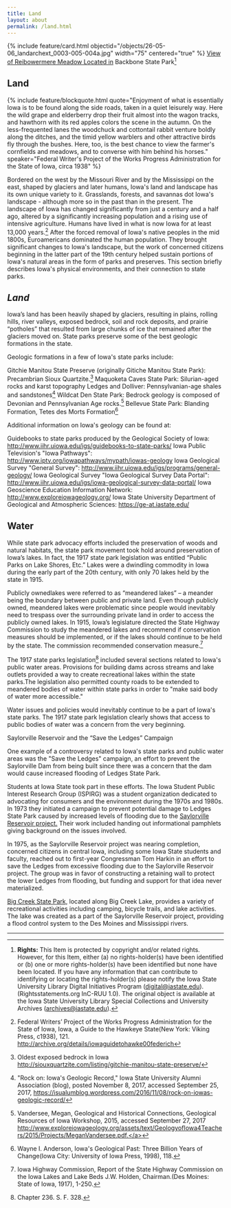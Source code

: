 ```yaml
---
title: Land
layout: about
permalink: /land.html
---
```


{% include feature/card.html objectid="/objects/26-05-06_landarchext_0003-005-004a.jpg" width="75" centered="true" %}
<a href="http://cdm16001.contentdm.oclc.org/cdm/compoundobject/collection/p16001coll36/id/75/rec/8">View of Reibowermere Meadow Located in</a>
Backbone State Park[^1]

## Land
{% include feature/blockquote.html quote="Enjoyment of what is essentially Iowa is to be found along the side roads, taken in a quiet leisurely way. Here the wild grape and elderberry drop their fruit almost into the wagon tracks, and hawthorn with its red apples colors the scene in the autumn. On the less-frequented lanes the woodchuck and cottontail rabbit venture boldly along the ditches, and the timid yellow warblers and other attractive birds fly through the bushes. Here, too, is the best chance to view the farmer's cornfields and meadows, and to converse with him behind his horses." speaker="Federal Writer's Project of the Works Progress Administration for the State of Iowa, circa 1938" %}

Bordered on the west by the Missouri River and by the Mississippi on the east, shaped by glaciers and later humans, Iowa's land and landscape has its own unique variety to it. Grasslands, forests, and savannas dot Iowa's landscape - although more so in the past than in the present. The landscape of Iowa has changed significantly from just a century and a half ago, altered by a significantly increasing population and a rising use of intensive agriculture. Humans have lived in what is now Iowa for at least 13,000 years.[^2] After the forced removal of Iowa's native peoples in the mid 1800s, Euroamericans dominated the human population. They brought significant changes to Iowa's landscape, but the work of concerned citizens beginning in the latter part of the 19th century helped sustain portions of Iowa's natural areas in the form of parks and preserves. This section briefly describes Iowa's physical environments, and their connection to state parks.

## <em>Land</em>

Iowa’s land has been heavily shaped by glaciers, resulting in plains, rolling hills, river valleys, exposed bedrock, soil and rock deposits, and prairie “potholes” that resulted from large chunks of ice that remained after the glaciers moved on. State parks preserve some of the best geologic formations in the state.

Geologic formations in a few of Iowa's state parks include:

Gitchie Manitou State Preserve (originally Gitiche Manitou State Park): Precambrian Sioux Quartzite.[^3]
Maquoketa Caves State Park: Silurian-aged rocks and karst topography
Ledges and Dolliver: Pennsylvanian-age shales and sandstones[^4]
Wildcat Den State Park: Bedrock geology is composed of Devonian and Pennsylvanian Age rocks.[^5]
Bellevue State Park: Blanding Formation, Tetes des Morts Formation[^6]

Additional information on Iowa's geology can be found at:

Guidebooks to state parks produced by the Geological Society of Iowa:
<a href="http://www.iihr.uiowa.edu/igs/guidebooks-to-state-parks/">http://www.iihr.uiowa.edu/igs/guidebooks-to-state-parks/</a>
Iowa Public Television's "Iowa Pathways":
<a href="http://www.iptv.org/iowapathways/mypath/iowas-geology">http://www.iptv.org/iowapathways/mypath/iowas-geology</a>
Iowa Geological Survey "General Survey":
<a href="http://www.iihr.uiowa.edu/igs/programs/general-geology/">http://www.iihr.uiowa.edu/igs/programs/general-geology/</a>
Iowa Geological Survey "Iowa Geological Survey Data Portal":
<a href="http://www.iihr.uiowa.edu/igs/iowa-geological-survey-data-portal/">http://www.iihr.uiowa.edu/igs/iowa-geological-survey-data-portal/</a>
Iowa Geoscience Education Information Network:
<a href="http://www.exploreiowageology.org/">http://www.exploreiowageology.org/</a>
Iowa State University Department of Geological and Atmospheric Sciences:
<a href="https://ge-at.iastate.edu/">https://ge-at.iastate.edu/</a>

## Water

While state park advocacy efforts included the preservation of woods and natural habitats, the state park movement took hold around preservation of Iowa’s lakes. In fact, the 1917 state park legislation was entitled “Public Parks on Lake Shores, Etc.” Lakes were a dwindling commodity in Iowa during the early part of the 20th century, with only 70 lakes held by the state in 1915.

Publicly ownedlakes were referred to as “meandered lakes” – a meander being the boundary between public and private land. Even though publicly owned, meandered lakes were problematic since people would inevitably need to trespass over the surrounding private land in order to access the publicly owned lakes. In 1915, Iowa’s legislature directed the State Highway Commission to study the meandered lakes and recommend if conservation measures should be implemented, or if the lakes should continue to be held by the state. The commission recommended conservation measure.[^7]

The 1917 state parks legislation[^8] included several sections related to Iowa's public water areas. Provisions for building dams across streams and lake outlets provided a way to create recreational lakes within the state parks.The legislation also permitted county roads to be extended to meandered bodies of water within state parks in order to "make said body of water more accessible."

Water issues and policies would inevitably continue to be a part of Iowa's state parks. The 1917 state park legislation clearly shows that access to public bodies of water was a concern from the very beginning.

Saylorville Reservoir and the “Save the Ledges” Campaign

One example of a controversy related to Iowa's state parks and public water areas was the "Save the Ledges" campaign, an effort to prevent the Saylorville Dam from being built since there was a concern that the dam would cause increased flooding of Ledges State Park.

Students at Iowa State took part in these efforts. The Iowa Student Public Interest Research Group (ISPIRG) was a student organization dedicated to advocating for consumers and the environment during the 1970s and 1980s. In 1973 they initiated a campaign to prevent potential damage to Ledges State Park caused by increased levels of flooding due to the <a href="https://babel.hathitrust.org/cgi/pt?id=ien.35556031267529;view=1up;seq=27">Saylorville Reservoir project.</a> Their work included handing out <a ref="http://cdm16001.contentdm.oclc.org/cdm/ref/collection/p16001coll36/id/89">informational pamphlets</a> giving background on the issues involved.

In 1975, as the Saylorville Reservoir project was nearing completion, concerned citizens in central Iowa, including some Iowa State students and faculty, reached out to first-year Congressman Tom Harkin in an effort to save the Ledges from excessive flooding due to the Saylorville Reservoir project. The group was in favor of constructing a retaining wall to protect the lower Ledges from flooding, but funding and support for that idea never materialized.

<a href="http://www.iowadnr.gov/Places-to-Go/State-Parks/Iowa-State-Parks/ParkDetails/ParkID/610157">Big Creek State Park,</a> located along Big Creek Lake, provides a variety of recreational activities including camping, bicycle trails, and lake activities. The lake was created as a part of the Saylorville Reservoir project, providing a flood control system to the Des Moines and Mississippi rivers.

---

[^1]: <b>Rights:</b> This Item is protected by copyright and/or related rights. However, for this Item, either (a) no rights-holder(s) have been identified or (b) one or more rights-holder(s) have been identified but none have been located. If you have any information that can contribute to identifying or locating the rights-holder(s) please notify the Iowa State University Library Digital Initiatives Program (digital@iastate.edu). (Rightsstatements.org InC-RUU 1.0). The original object is available at the Iowa State University Library Special Collections and University Archives (archives@iastate.edu).
[^2]: Federal Writers’ Project of the Works Progress Administration for the State of Iowa, Iowa, a Guide to the Hawkeye State(New York: Viking Press, c1938), 121. <a href="http://archive.org/details/iowaguidetohawke00federich">http://archive.org/details/iowaguidetohawke00federich</a>
[^2]: Cornelia F. Mutel, The Emerald Horizon The History of Nature in Iowa, (Iowa City: University of Iowa Press, 2008), 8.
[^3]: Oldest exposed bedrock in Iowa <a href="http://siouxquartzite.com/listing/gitchie-manitou-state-preserve/">http://siouxquartzite.com/listing/gitchie-manitou-state-preserve/</a>
[^4]: "Rock on: Iowa's Geologic Record," Iowa State University Alumni Association (blog), posted November 8, 2017, accessed September 25, 2017, <a href="https://isualumblog.wordpress.com/2016/11/08/rock-on-iowas-geologic-record/">https://isualumblog.wordpress.com/2016/11/08/rock-on-iowas-geologic-record/</a>
[^5]: Vandersee, Megan, Geological and Historical Connections, Geological Resources of Iowa Workshop, 2015, accessed September 27, 2017 <a href="http://www.exploreiowageology.org/assets/text/GeologyofIowa4Teachers/2015/Projects/MeganVandersee.pdf">http://www.exploreiowageology.org/assets/text/GeologyofIowa4Teachers/2015/Projects/MeganVandersee.pdf.</a>
[^6]: Wayne I. Anderson, Iowa's Geological Past: Three Billion Years of Change(Iowa City: University of Iowa Press, 1998), 118.
[^7]: Iowa Highway Commission, Report of the State Highway Commission on the Iowa Lakes and Lake Beds J.W. Holden, Chairman.(Des Moines: State of Iowa, 1917), 1-250.
[^8]: Chapter 236. S. F. 328. 
